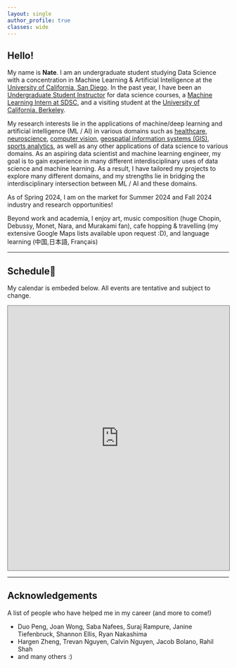 ```yaml
---
layout: single
author_profile: true
classes: wide
---
```


## Hello!

My name is **Nate**. I am an undergraduate student studying Data Science with a concentration in Machine Learning & Artificial Intelligence at the <u>University of California, San Diego</u>. In the past year, I have been an <u>Undergraduate Student Instructor</u> for data science courses, a <u>Machine Learning Intern at SDSC</u>, and a visiting student at the <u>University of California, Berkeley</u>. 

My research interests lie in the applications of machine/deep learning and artificial intelligence (ML / AI) in various domains such as <u>healthcare</u>, <u>neuroscience</u>, <u>computer vision</u>, <u>geospatial information systems (GIS)</u>, <u>sports analytics</u>, as well as any other applications of data science to various domains. As an aspiring data scientist and machine learning engineer, my goal is to gain experience in many different interdisciplinary uses of data science and machine learning. As a result, I have tailored my projects to explore many different domains, and my strengths lie in bridging the interdisciplinary intersection between ML / AI and these domains.

As of Spring 2024, I am on the market for Summer 2024 and Fall 2024 industry and research opportunities!

<!--- Currently, I am researching the fine-tuning LLMs for spatial information as well as investigating the causal relationships between different geospatial and socioeconomic factors, supervised by [Professor Ilya Zaslavsky](https://www.researchgate.net/profile/Ilya-Zaslavsky). I am also fortunate enough to receive mentorship from Professor Julie Wartell on another ML/GIS application-based research project.--->

Beyond work and academia, I enjoy art, music composition (huge Chopin, Debussy, Monet, Nara, and Murakami fan), cafe hopping & travelling (my extensive Google Maps lists available upon request :D), and language learning (中国,日本語, Français)

---


## Schedule📅

My calendar is embeded below. All events are tentative and subject to change.

<iframe src="https://calendar.google.com/calendar/embed?src=nadelrosario%40ucsd.edu&ctz=America%2FLos_Angeles" style="border:solid 1px #777" width="100%" height="600" frameborder="0" scrolling="no"></iframe>

---

## Acknowledgements

A list of people who have helped me in my career (and more to come!)

- Duo Peng, Joan Wong, Saba Nafees, Suraj Rampure, Janine Tiefenbruck, Shannon Ellis, Ryan Nakashima
- Hargen Zheng, Trevan Nguyen, Calvin Nguyen, Jacob Bolano, Rahil Shah
- and many others :)

